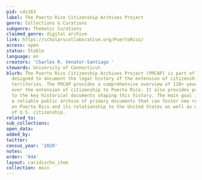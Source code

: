 ```yaml
---
pid: cds163
label: The Puerto Rico Citizenship Archives Project
genre: Collections & Curations
subgenre: Thematic Curations
claimed_genre: digital archive
link: https://scholarscollaborative.org/PuertoRico/
access: open
status: Stable
language: en
creators: 'Charles R. Venator-Santiago '
stewards: University of Connecticut
blurb: The Puerto Rico Citizenship Archives Project (PRCAP) is part of a public repository
  designed to document the legal history of the extension of citizenship to the U.S.
  territories. The PRCAP provides a comprehensive overview of 120+ year story of debates
  over the extension of citizenship to Puerto Rico. It also provides public access
  to the key historical documents shaping this history. The main goal is to create
  a reliable public archive of primary documents that can foster new research projects
  on Puerto Rico and its relationship to the United States as well as on broader visions
  of U.S. citizenship.
related_to:
sub_collections:
open_data:
added_by:
twitter:
census_year: '2020'
notes:
order: '044'
layout: caridischo_item
collection: main
---
```


